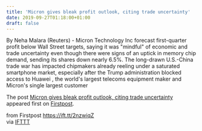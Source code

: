 ```yaml
---
title: 'Micron gives bleak profit outlook, citing trade uncertainty'
date: 2019-09-27T01:18:00+01:00
draft: false
---
```


By Neha Malara (Reuters) - Micron Technology Inc forecast first-quarter profit below Wall Street targets, saying it was "mindful" of economic and trade uncertainty even though there were signs of an uptick in memory chip demand, sending its shares down nearly 6.5%. The long-drawn U.S.-China trade war has impacted chipmakers already reeling under a saturated smartphone market, especially after the Trump administration blocked access to Huawei , the world's largest telecoms equipment maker and Micron's single largest customer

The post [Micron gives bleak profit outlook, citing trade uncertainty](http://www.firstpost.com/tech/news-analysis/micron-gives-bleak-profit-outlook-citing-trade-uncertainty-7410891.html) appeared first on [Firstpost](http://www.firstpost.com).

  
  
from Firstpost https://ift.tt/2nzwiqZ  
via [IFTTT](https://ifttt.com/?ref=da&site=blogger)